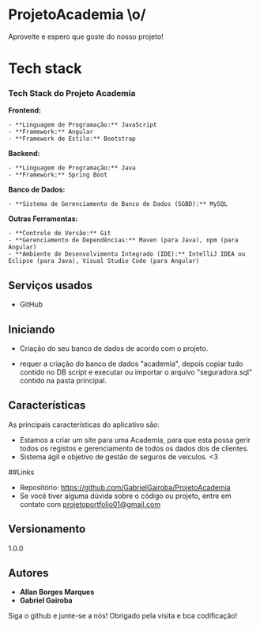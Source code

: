 # ProjetoAcademia \o/

Aproveite e espero que goste do nosso projeto!

# Tech stack

### Tech Stack do Projeto Academia

**Frontend:**

    - **Linguagem de Programação:** JavaScript
    - **Framework:** Angular
    - **Framework de Estilo:** Bootstrap
    
**Backend:**

    - **Linguagem de Programação:** Java
    - **Framework:** Spring Boot
    
**Banco de Dados:**

    - **Sistema de Gerenciamento de Banco de Dados (SGBD):** MySQL
**Outras Ferramentas:**

    - **Controle de Versão:** Git
    - **Gerenciamento de Dependências:** Maven (para Java), npm (para Angular)
    - **Ambiente de Desenvolvimento Integrado (IDE):** IntelliJ IDEA ou Eclipse (para Java), Visual Studio Code (para Angular)

## Serviços usados

* GitHub

## Iniciando

* Criação do seu banco de dados de acordo com o projeto.
 - requer a criação do banco de dados "academia", depois copiar tudo contido no DB script e executar ou importar o arquivo "seguradora.sql" contido na pasta principal.

## Características

As principais características do aplicativo são:
 - Estamos a criar um site para uma Academia, para que esta possa gerir todos os registos e gerenciamento de todos os dados dos de clientes.
 - Sistema ágil e objetivo de gestão de seguros de veículos. <3

##Links

 - Repositório: https://github.com/GabrielGairoba/ProjetoAcademia
 - Se você tiver alguma dúvida sobre o código ou projeto, entre em contato com projetoportfolio01@gmail.com

 ## Versionamento

 1.0.0

 ## Autores

 * **Allan Borges Marques**
 * **Gabriel Gairoba**

 Siga o github e junte-se a nós!
 Obrigado pela visita e boa codificação!
